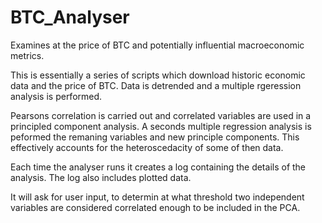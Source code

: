# BTC_Analyser
Examines at the price of BTC and potentially influential macroeconomic metrics.

This is essentially a series of scripts which download historic economic data and the price of BTC.
Data is detrended and a multiple rgeression analysis is performed.

Pearsons correlation is carried out and correlated variables are used in a principled component analysis.
A seconds multiple regression analysis is peformed the remaning variables and new principle components.
This effectively accounts for the heteroscedacity of some of then data.

Each time the analyser runs it creates a log containing the details of the analysis. The log also includes
plotted data.

It will ask for user input, to determin at what threshold two independent variables are considered correlated
enough to be included in the PCA.
